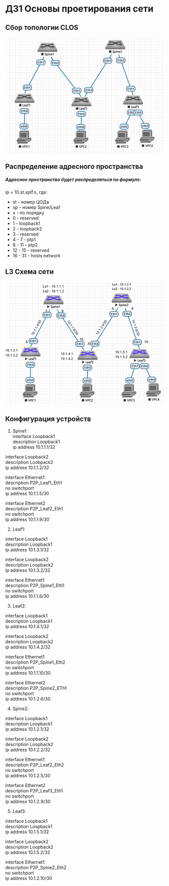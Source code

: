 # ДЗ1 Основы проетирования сети
##  Сбор топологии CLOS
![alt text](image.png)
## Распределение адресного пространства
##### Адресное пространство будет распределяться по формуле:
ip = 10.st.splf.x, где:
* st - номер ЦОДа
* sp - номер Spine/Leaf
* x - по порядку
* 0 - reserved
* 1 - loopback1
* 2 - loopback2
* 3 - reserved
* 4 - 7 - ptp1
* 8 - 11 - ptp2
* 12 - 15 - reserved
* 16 - 31 - hosts network
## L3 Схема сети
![alt text](image-2.png)
## Конфигурация устройств

1. Spine1:  
interface Loopback1  
description Loopback1  
ip address 10.1.1.1/32  

interface Loopback2  
description Loobpack2  
ip address 10.1.1.2/32  

interface Ethernet1  
   description P2P_Leaf1_Eth1  
   no switchport  
   ip address 10.1.1.5/30  

interface Ethernet2  
   description P2P_Leaf2_Eth1  
   no switchport  
   ip address 10.1.1.9/30`

2. Leaf1:  

interface Loopback1  
   description Loopback1  
   ip address 10.1.3.1/32  

interface Loopback2  
   description Loopback2  
   ip address 10.1.3.2/32  

   interface Ethernet1  
   description P2P_Spine1_Eth1  
   no switchport  
   ip address 10.1.1.6/30  

   3. Leaf2:  

   interface Loopback1  
   description Loopback1  
   ip address 10.1.4.1/32  

interface Loopback2  
   description Loopback2  
   ip address 10.1.4.2/32  

   interface Ethernet1  
   description P2P_Spine1_Eth2  
   no switchport  
   ip address 10.1.1.10/30  

interface Ethernet2  
   description P2P_Spine2_ETh1  
   no switchport  
   ip address 10.1.2.6/30  

   4. Spine2:  
   
   interface Loopback1  
   description Loopback1  
   ip address 10.1.2.1/32  

interface Loopback2  
   description Loopback2  
   ip address 10.1.2.2/32  

   interface Ethernet1  
   description P2P_Leaf2_Eth2  
   no switchport  
   ip address 10.1.2.5/30  

interface Ethernet2  
   description P2P_Leaf3_Eth1  
   no switchport  
   ip address 10.1.2.9/30  

   5. Leaf3:

   interface Loopback1  
   description Loopback1  
   ip address 10.1.5.1/32  

interface Loopback2  
   description Loopback2  
   ip address 10.1.5.2/32  

   interface Ethernet1  
   description P2P_Spine2_Eth2  
   no switchport  
   ip address 10.1.2.10/30  